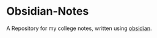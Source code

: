 # Obsidian-Notes

A Repository for my college notes, written using [obsidian](https://github.com/2Tsk2/Obsidian-Notes/tree/main/notes/Purposive%20Communication).


